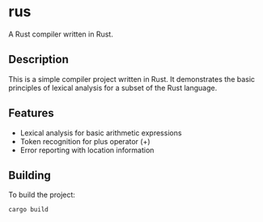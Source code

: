 # rus

A Rust compiler written in Rust.

## Description

This is a simple compiler project written in Rust. It demonstrates the basic principles of lexical analysis for a subset of the Rust language.

## Features

- Lexical analysis for basic arithmetic expressions
- Token recognition for plus operator (+)
- Error reporting with location information

## Building

To build the project:

```bash
cargo build

